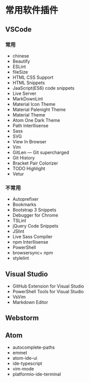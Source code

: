 # 常用软件插件

## VSCode

### 常用

+ chinese
+ Beautify
+ ESLint
+ fileSize
+ HTML CSS Support
+ HTML Snippets
+ JaaScript(ES6) code snippets
+ Live Server
+ MarkDownLint
+ Material Icon Theme
+ Material Palenight Theme
+ Material Theme
+ Atom One Dark Theme
+ Path Interllisense
+ Sass
+ SVG
+ View In Browser
+ Vim
+ GitLen — Git supercharged
+ Git History
+ Bracket Pair Colorizer
+ TODO Highlight
+ Vetur

### 不常用

+ Autoprefixer
+ Bookmarks
+ Bootstrap 3 Snippets
+ Debugger for Chrome
+ TSLint
+ jQuery Code Snippets
+ JSlint
+ Live Sass Compiler
+ npm Interllisense
+ PowerShell
+ browsersync+ npm
+ stylelint

## Visual Studio

+ GitHub Extension for Visual Studio
+ PowerShell Tools for Visual Studio
+ VsVim
+ Markdown Editor

## Webstorm

## Atom

+ autocomplete-paths
+ emmet
+ atom-ide-ui
+ ide-typescript
+ vim-mode
+ platformio-ide-terminal